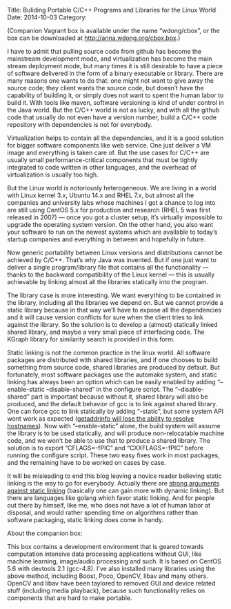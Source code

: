 Title: Buliding Portable C/C++ Programs and Libraries for the Linux World
Date: 2014-10-03
Category: 

(Companion Vagrant box is available under the name “wdong/cbox”, or the box can be downloaded at http://anna.wdong.org/cbox.box.)

I have to admit that pulling source code from github has become the mainstream development mode, and virtualization has become the main stream deployment mode, but many times it is still desirable to have a piece of software delivered in the form of a binary executable or library. There are many reasons one wants to do that: one might not want to give away the source code; they client wants the source code, but doesn’t have the capability of building it, or simply does not want to spent the human labor to build it.  With tools like maven, software versioning is kind of under control in the Java world.  But the C/C++ world is not as lucky, and with all the github code that usually do not even have a version number, build a C/C++ code repository with dependencies is not for everybody.

Virtualization helps to contain all the dependencies, and it is a good solution for bigger software components like web service.  One just deliver a VM image and everything is taken care of.  But the use cases for C/C++ are usually small performance-critical components that must be tightly integrated to code written in other languages, and the overhead of virtualization is usually too high.

But the Linux world is notoriously heterogeneous.  We are living in a world with Linux kernel 3.x, Ubuntu 14.x and RHEL 7.x, but almost all the companies  and university labs whose machines I got a chance to log into are still using CentOS 5.x for production and research (RHEL 5 was first released in 2007) — once you got a cluster setup, it’s virtually impossible to upgrade the operating system version.  On the other hand, you also want your software to run on the newest systems which are available to today’s startup companies and everything in between and hopefully in future.

Now generic portability between Linux versions and distributions cannot be achieved by C/C++.  That’s why Java was invented.  But if one just want to deliver a single program/library file that contains all the functionality — thanks to the backward compatibility of the Linux kernel — this is usually achievable by linking almost all the libraries statically into the program.

The library case is more interesting.  We want everything to be contained in the library, including all the libraries we depend on.  But we cannot provide a static library because in that way we’ll have to expose all the dependencies and it will cause version conflicts for sure when the client tries to link against the library.  So the solution is to develop a (almost) statically linked shared library, and maybe a very small piece of interfacing code.  The KGraph library for similarity search is provided in this form.

Static linking is not the common practice in the linux world. All software packages are distributed with shared libraries, and if one chooses to build something from source code, shared libraries are produced by default. But fortunately, most software packages use the automake system, and static linking has always been an option which can be easily enabled by adding “–enable-static –disable-shared” in the configure script. The “–disable-shared” part is important because without it, shared library will also be produced, and the default behavior of gcc is to link against shared library. One can force gcc to link statically by adding “-static”, but some system API wont work as expected ([getaddrinfo will lose the ability to resolve hostnames](http://stackoverflow.com/questions/2725255/create-statically-linked-binary-that-uses-getaddrinfo)). Now with “–enable-static” alone, the build system will assume the library is to be used statically, and will produce non-relocatable machine code, and we won’t be able to use that to produce a shared library. The solution is to export “CFLAGS=-fPIC” and “CXXFLAGS=-fPIC” before running the configure script. These two easy fixes work in most packages, and the remaining have to be worked on cases by case.

It will be misleading to end this blog leaving a novice reader believing static linking is the way to go for everybody. Actually there are [strong arguments against static linking](http://www.akkadia.org/drepper/no_static_linking.html) (basically one can gain more with dynamic linking). But there are languages like golang which favor static linking. And for people out there by himself, like me, who does not have a lot of human labor at disposal, and would rather spending time on algorithms rather than software packaging, static linking does come in handy.

About the companion box:

This box contains a development environment that is geared towards computation intensive data processing applications without GUI, like machine learning, image/audio processing and such. It is based on CentOS 5.6 with devtools 2.1 (gcc-4.8). I’ve also installed many libraries using the above method, including Boost, Poco, OpenCV, libav and many others. OpenCV and libav have been taylored to removed GUI and device related stuff (including media playback), because such functionality relies on components that are hard to make portable.
